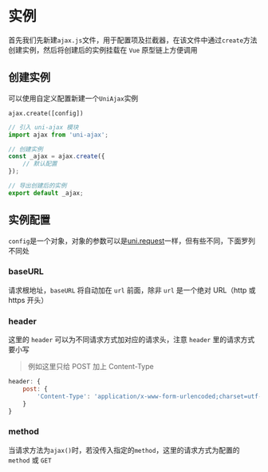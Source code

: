 # 实例

首先我们先新建`ajax.js`文件，用于配置项及拦截器，在该文件中通过`create`方法创建实例，然后将创建后的实例挂载在 `Vue` 原型链上方便调用

## 创建实例

可以使用自定义配置新建一个`UniAjax`实例

`ajax.create([config])`

```JavaScript
// 引入 uni-ajax 模块
import ajax from 'uni-ajax';

// 创建实例
const _ajax = ajax.create({
    // 默认配置
});

// 导出创建后的实例
export default _ajax;
```

## 实例配置

`config`是一个对象，对象的参数可以是[uni.request](https://uniapp.dcloud.io/api/request/request?id=request)一样，但有些不同，下面罗列不同处

### baseURL

请求根地址，`baseURL` 将自动加在 `url` 前面，除非 `url` 是一个绝对 URL（http 或 https 开头）

### header

这里的 `header` 可以为不同请求方式加对应的请求头，注意 `header` 里的请求方式要小写

> 例如这里只给 POST 加上 Content-Type

```JavaScript
header: {
    post: {
        'Content-Type': 'application/x-www-form-urlencoded;charset=utf-8'
    }
}
```

### method

当请求方法为`ajax()`时，若没传入指定的`method`，这里的请求方式为配置的 `method` 或 `GET`
